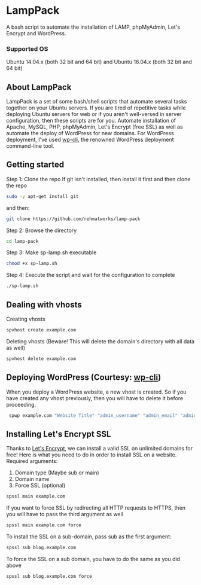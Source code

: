 # LampPack
A bash script to automate the installation of LAMP, phpMyAdmin, Let's Encrypt and WordPress.

### Supported OS
Ubuntu 14.04.x (both 32 bit and 64 bit) and Ubuntu 16.04.x (both 32 bit and 64 bit)

## About LampPack
LampPack is a set of some bash/shell scripts that automate several tasks together on your Ubuntu servers. If you are tired of repetitive tasks while deploying Ubuntu servers for web or if you aren't well-versed in server configuration, then these scripts are for you. Automate installation of Apache, MySQL, PHP, phpMyAdmin, Let's Encrypt (free SSL) as well as automate the deploy of WordPress for new domains. For WordPress deployment, I've used [wp-cli](https://github.com/wp-cli/wp-cli), the renowned WordPress deployment command-line tool.

## Getting started

Step 1: Clone the repo
If git isn't installed, then install it first and then clone the repo
```bash
sudo -y apt-get install git
```
and then:

```bash
git clone https://github.com/rehmatworks/lamp-pack
```
Step 2: Browse the directory
```bash
cd lamp-pack
```
Step 3: Make sp-lamp.sh executable
```bash
chmod +x sp-lamp.sh
```

Step 4: Execute the script and wait for the configuration to complete
```bash
./sp-lamp.sh
```

## Dealing with vhosts
Creating vhosts
```bash
spvhost create example.com
```

Deleting vhosts (Beware! This will delete the domain's directory with all data as well)
```bash
spvhost delete example.com
```
## Deploying WordPress (Courtesy: [wp-cli](https://github.com/wp-cli/wp-cli))
When you deploy a WordPress website, a new vhost is created. So if you have created any vhost previously, then you will have to delete it before proceeding.
```bash
 spwp example.com "Website Title" "admin_username" "admin_email" "admin_password"
```
## Installing Let's Encrypt SSL
Thanks to [Let's Encrypt](https://github.com/letsencrypt), we can install a valid SSL on unlimited domains for free! Here is what you need to do in order to install SSL on a website.
Required arguments:
1. Domain type (Maybe sub or main)
2. Domain name
3. Force SSL (optional)
```bash
spssl main example.com
```

If you want to force SSL by redirecting all HTTP requests to HTTPS, then you will have to pass the third argument as well
```bash
spssl main example.com force
```

To install the SSL on a sub-domain, pass sub as the first argument:
```bash
spssl sub blog.example.com
```
To force the SSL on a sub domain, you have to do the same as you did above
```bash
spssl sub blog.example.com force
```
